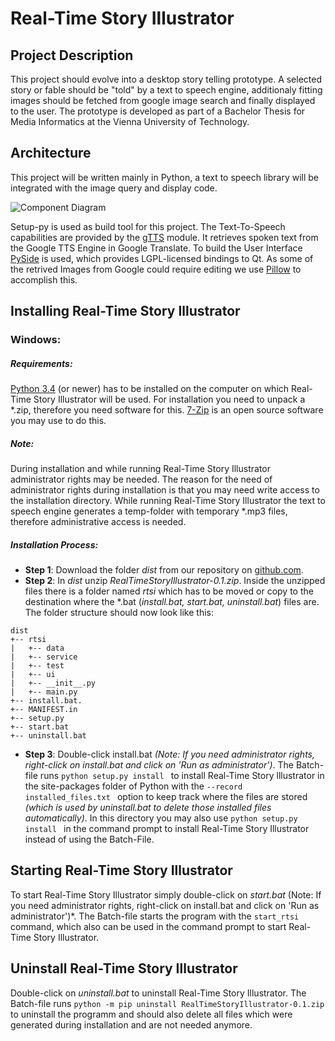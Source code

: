 # Real-Time Story Illustrator

## Project Description

This project should evolve into a desktop story telling prototype. A selected story or fable should 
be "told" by a text to speech engine, additionaly fitting images should be fetched from google image search and finally displayed to the user. The prototype is developed as part of a Bachelor Thesis for Media Informatics at the Vienna University of Technology.

## Architecture

This project will be written mainly in Python, a text to speech library will be integrated with the image query and display code.

![Component Diagram](https://dl.dropboxusercontent.com/s/oy4vh4rdfoao6uf/RTST%20-%20Components.jpg "Component Diagram")

Setup-py is used as build tool for this project. The Text-To-Speech capabilities are provided by the [gTTS](https://github.com/pndurette/gTTS) module. It retrieves spoken text from the Google TTS Engine in Google Translate. To build the User Interface [PySide](http://qt-project.org/wiki/PySide) is used, which provides LGPL-licensed bindings to Qt. As some of the retrived Images from Google could require editing we use [Pillow](http://python-pillow.github.io/) to accomplish this.

## Installing Real-Time Story Illustrator

### Windows:
##### Requirements: 
[Python 3.4](hhttps://www.python.org/downloads/release/python-340/) (or newer) has to be installed on the computer on which Real-Time Story Illustrator will be used. For installation you need to unpack a *.zip, therefore you need software for this. [7-Zip](http://www.7-zip.de/) is an open source software you may use to do this.
##### Note: 
During installation and while running Real-Time Story Illustrator administrator rights may be needed. The reason for the need of administrator rights during installation is that you may need write access to the installation directory. While running Real-Time Story Illustrator the text to speech engine generates a temp-folder with temporary *.mp3 files, therefore administrative access is needed.
##### Installation Process:
* **Step 1**: Download the folder *dist* from our repository on  [github.com](https://github.com/nichtawitz/bac/tree/master). 
* **Step 2**: In *dist* unzip  *RealTimeStoryIllustrator-0.1.zip*. Inside the unzipped files there is a folder named *rtsi* which has to be moved or copy to the destination where the *.bat (*install.bat, start.bat, uninstall.bat*) files are. The folder structure should now look like this:
```
dist
+-- rtsi
|   +-- data
|   +-- service
|   +-- test
|   +-- ui
|   +-- __init__.py
|   +-- main.py
+-- install.bat.
+-- MANIFEST.in
+-- setup.py
+-- start.bat
+-- uninstall.bat
```
* **Step 3**: Double-click install.bat *(Note: If you need administrator rights, right-click on install.bat and click on 'Run as administrator')*. The Batch-file runs ```python setup.py install ``` to install Real-Time Story lllustrator in the site-packages folder of Python with the ```--record installed_files.txt ``` option to keep track where the files are stored *(which is used by uninstall.bat to delete those installed files automatically)*. In this directory you may also use ```python setup.py install ``` in the command prompt to install Real-Time Story Illustrator instead of using the Batch-File.

## Starting Real-Time Story Illustrator

To start Real-Time Story Illustrator simply double-click on *start.bat* (Note: If you need administrator rights, right-click on install.bat and click on 'Run as administrator')*. The Batch-file starts the program with the ```start_rtsi``` command, which also can be used in the command prompt to start Real-Time Story Illustrator.

## Uninstall Real-Time Story Illustrator

Double-click on *uninstall.bat* to uninstall Real-Time Story Illustrator. The Batch-file runs ```python -m pip uninstall RealTimeStoryIllustrator-0.1.zip``` to uninstall the programm and should also delete all files which were generated during installation and are not needed anymore.
